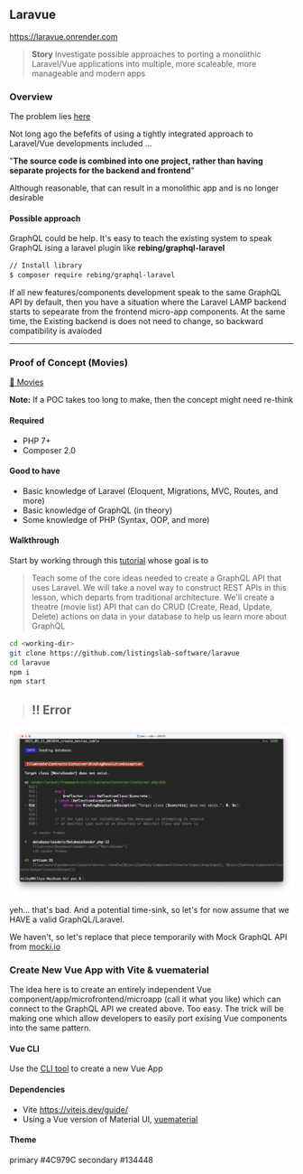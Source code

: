 ## Laravue

https://laravue.onrender.com

> __Story__ Investigate possible approaches to porting a monolithic Laravel/Vue applications into multiple, more scaleable, more manageable and modern apps 

### Overview 

The problem lies [here](https://blog.logrocket.com/create-single-page-app-laravel-and-vue/#why-are-laravel-and-vue-good-together)

Not long ago the befefits of using a tightly integrated approach to Laravel/Vue developments included ...

"__The source code is combined into one project, rather than having separate projects for the backend and frontend__"

Although reasonable, that can result in a monolithic app and is no longer desirable  

#### Possible approach

GraphQL could be help. It's easy to teach the existing system to speak GraphQL ising a laravel plugin like **rebing/graphql-laravel**

```bash
// Install library
$ composer require rebing/graphql-laravel
```

If all new features/components development speak to the same GraphQL API by default, then you have a situation where the Laravel LAMP backend starts to sepearate from the frontend micro-app components. At the same time, the Existing backend is does not need to change, so backward compatibility is avaioded

___

### Proof of Concept (Movies)

[🤙 Movies](./movies)

__Note:__ If a POC takes too long to make, then the concept might need re-think

#### Required

- PHP 7+
- Composer 2.0

#### Good to have

- Basic knowledge of Laravel (Eloquent, Migrations, MVC, Routes, and more)
- Basic knowledge of GraphQL (in theory)
- Some knowledge of PHP (Syntax, OOP, and more)

#### Walkthrough

Start by working through this [tutorial](https://www.atatus.com/blog/how-to-use-laravel-to-create-a-graphql-api/) whose goal is to 

> Teach some of the core ideas needed to create a GraphQL API that uses Laravel. We will take a novel way to construct REST APIs in this lesson, which departs from traditional architecture. We'll create a theatre (movie list) API that can do CRUD (Create, Read, Update, Delete) actions on data in your database to help us learn more about GraphQL

```bash
cd <working-dir>
git clone https://github.com/listingslab-software/laravue
cd laravue
npm i
npm start
```
> ## !! Error

![screenshot](./movies/public/png/bad.png)

yeh... that's bad. And a potential time-sink, so let's for now assume that we HAVE a valid GraphQL/Laravel. 

We haven't, so let's replace that piece temporarily with Mock GraphQL API from [mocki.io](https://mocki.io/graphql)

### Create New Vue App with Vite & vuematerial

The idea here is to create an entirely independent Vue component/app/microfrontend/microapp (call it what you like) which can connect to the GraphQL API we created above. Too easy. The trick will be making one which allow developers to easily port exising Vue components into the same pattern.

#### Vue CLI

Use the [CLI tool](https://github.com/vuejs/create-vue) to create a new Vue App

#### Dependencies

- Vite https://vitejs.dev/guide/
- Using a Vue version of Material UI, [vuematerial](https://www.creative-tim.com/vuematerial/)

#### Theme
primary #4C979C
secondary #134448